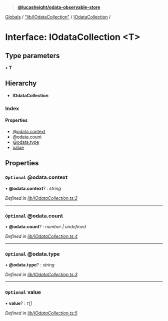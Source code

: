 > **[@lucasheight/odata-observable-store](../README.md)**

[Globals](../globals.md) / ["lib/IOdataCollection"](../modules/_lib_iodatacollection_.md) / [IOdataCollection](_lib_iodatacollection_.iodatacollection.md) /

# Interface: IOdataCollection <**T**>

## Type parameters

▪ **T**

## Hierarchy

* **IOdataCollection**

### Index

#### Properties

* [@odata.context](_lib_iodatacollection_.iodatacollection.md#optional-@odata.context)
* [@odata.count](_lib_iodatacollection_.iodatacollection.md#optional-@odata.count)
* [@odata.type](_lib_iodatacollection_.iodatacollection.md#optional-@odata.type)
* [value](_lib_iodatacollection_.iodatacollection.md#optional-value)

## Properties

### `Optional` @odata.context

• **@odata.context**? : *string*

*Defined in [lib/IOdataCollection.ts:2](https://github.com/lucasheight/odata-observable-store/blob/970f5f0/projects/odata-observable-store/src/lib/IOdataCollection.ts#L2)*

___

### `Optional` @odata.count

• **@odata.count**? : *number | undefined*

*Defined in [lib/IOdataCollection.ts:4](https://github.com/lucasheight/odata-observable-store/blob/970f5f0/projects/odata-observable-store/src/lib/IOdataCollection.ts#L4)*

___

### `Optional` @odata.type

• **@odata.type**? : *string*

*Defined in [lib/IOdataCollection.ts:3](https://github.com/lucasheight/odata-observable-store/blob/970f5f0/projects/odata-observable-store/src/lib/IOdataCollection.ts#L3)*

___

### `Optional` value

• **value**? : *`T`[]*

*Defined in [lib/IOdataCollection.ts:5](https://github.com/lucasheight/odata-observable-store/blob/970f5f0/projects/odata-observable-store/src/lib/IOdataCollection.ts#L5)*